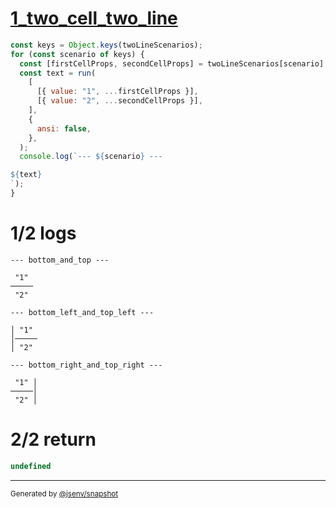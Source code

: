 # [1_two_cell_two_line](../../table_two_cells.test.mjs#L149)

```js
const keys = Object.keys(twoLineScenarios);
for (const scenario of keys) {
  const [firstCellProps, secondCellProps] = twoLineScenarios[scenario];
  const text = run(
    [
      [{ value: "1", ...firstCellProps }],
      [{ value: "2", ...secondCellProps }],
    ],
    {
      ansi: false,
    },
  );
  console.log(`--- ${scenario} ---

${text}
`);
}
```

# 1/2 logs

```console
--- bottom_and_top ---

 "1" 
─────
 "2" 

--- bottom_left_and_top_left ---

│ "1" 
│─────
│ "2" 

--- bottom_right_and_top_right ---

 "1" │
─────│
 "2" │

```

# 2/2 return

```js
undefined
```

---

<sub>
  Generated by <a href="https://github.com/jsenv/core/tree/main/packages/independent/snapshot">@jsenv/snapshot</a>
</sub>
